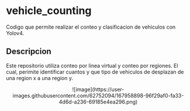 # vehicle_counting
Codigo que permite realizar el conteo y clasificacion de vehiculos con Yolov4. 


## Descripcion
Este repositorio utiliza conteo por linea virtual y conteo por regiones. El cual, perimite identificar cuantos y que tipo de vehiculos de desplazan de una region x a una region y.

<p align="center">
![image](https://user-images.githubusercontent.com/62752094/167958898-96f29af0-fa33-4d6d-a236-69185e4ea296.png)
</p>

